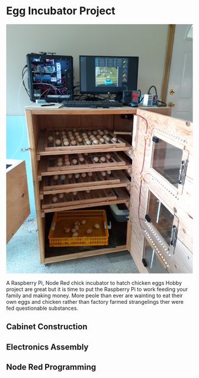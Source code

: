 # Egg Incubator Project

![alt text](https://raw.githubusercontent.com/WillWelker/incubator-project/master/images/incubator.jpg "Chickens")

A Raspberry Pi, Node Red chick incubator to hatch chicken eggs
Hobby project are great but it is time to put the Raspberry Pi to work feeding your family and making money.  More peole than ever are wainting to eat their own eggs and chicken rather than factory farmed strangelings ther were fed questionable substances.

## Cabinet Construction

## Electronics Assembly

## Node Red Programming
